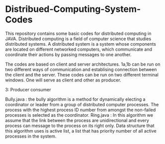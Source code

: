 # Distribued-Computing-System-Codes

This repository contains some basic codes for distributed computing in JAVA. Distributed computing is a field of computer science that studies distributed systems. A distributed system is a system whose components are located on different networked computers, which 
communicate and coordinate their actions by passing messages to one another. 

The codes are based on client and server architectures.
1a,1b can be run on two different ways of communication and establising connection between the client and the server. These codes can be run on two different terminal windows.
      One will serve as client and other as producer.

3: Producer consumer
 
Bully.java  : the bully algorithm is a method for dynamically electing a coordinator or leader from a group of distributed computer processes. The process with the highest process ID number from amongst the non-failed processes is selected as the coordinator.
Ring.java : In this algorithm we assume that the link between the process are unidirectional and every process can message to the process on its right only. Data structure that this algorithm uses is active list, a list that has priority number of all active processes in the system.
